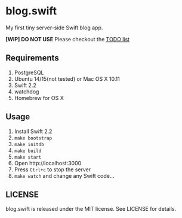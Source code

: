 # blog.swift

My first tiny server-side Swift blog app.

__[WIP] DO NOT USE__
Please checkout the
[TODO list](https://github.com/lexrus/blog.swift/issues/://github.com/lexrus/blog.swift/issues/3)



## Requirements

1. PostgreSQL
2. Ubuntu 14/15(not tested) or Mac OS X 10.11
3. Swift 2.2
4. watchdog
5. Homebrew for OS X



## Usage

1. Install Swift 2.2
2. `make bootstrap`
3. `make initdb`
4. `make build`
5. `make start`
6. Open http://localhost:3000
7. Press `Ctrl+c` to stop the server
8. `make watch` and change any Swift code...



## LICENSE

blog.swift is released under the MIT license. See LICENSE for details.
